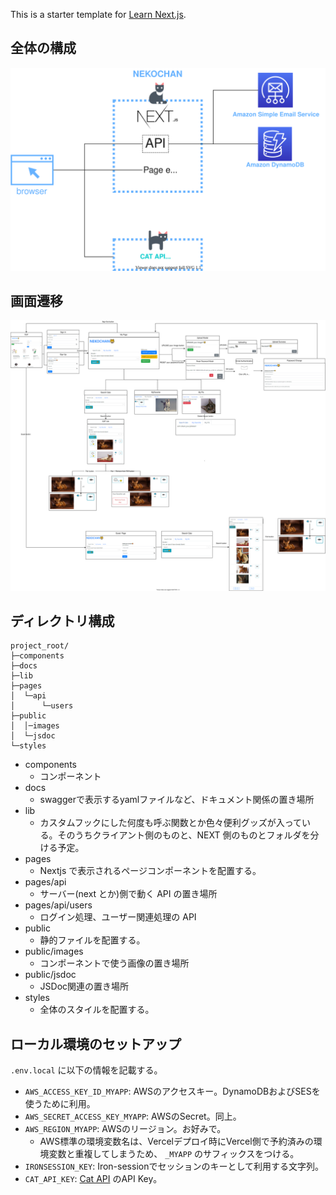 This is a starter template for [Learn Next.js](https://nextjs.org/learn).

## 全体の構成

![img](docs/System%20Overview.svg)

## 画面遷移

![img2](docs/Screen%20transition.svg)

## ディレクトリ構成

```
project_root/
├─components
├─docs
├─lib
├─pages
│  └─api
│      └─users
├─public
│  │─images
│  └─jsdoc
└─styles
```

- components
  - コンポーネント
- docs
  - swaggerで表示するyamlファイルなど、ドキュメント関係の置き場所
- lib
  - カスタムフックにした何度も呼ぶ関数とか色々便利グッズが入っている。そのうちクライアント側のものと、NEXT 側のものとフォルダを分ける予定。
- pages
  - Nextjs で表示されるページコンポーネントを配置する。
- pages/api
  - サーバー(next とか)側で動く API の置き場所
- pages/api/users
  - ログイン処理、ユーザー関連処理の API
- public
  - 静的ファイルを配置する。
- public/images
  - コンポーネントで使う画像の置き場所
- public/jsdoc
  - JSDoc関連の置き場所
- styles
  - 全体のスタイルを配置する。

## ローカル環境のセットアップ

`.env.local` に以下の情報を記載する。

* `AWS_ACCESS_KEY_ID_MYAPP`: AWSのアクセスキー。DynamoDBおよびSESを使うために利用。
* `AWS_SECRET_ACCESS_KEY_MYAPP`: AWSのSecret。同上。
* `AWS_REGION_MYAPP`: AWSのリージョン。お好みで。
  * AWS標準の環境変数名は、Vercelデプロイ時にVercel側で予約済みの環境変数と重複してしまうため、 `_MYAPP` のサフィックスをつける。
* `IRONSESSION_KEY`: Iron-sessionでセッションのキーとして利用する文字列。
* `CAT_API_KEY`: [Cat API](https://thecatapi.com/) のAPI Key。